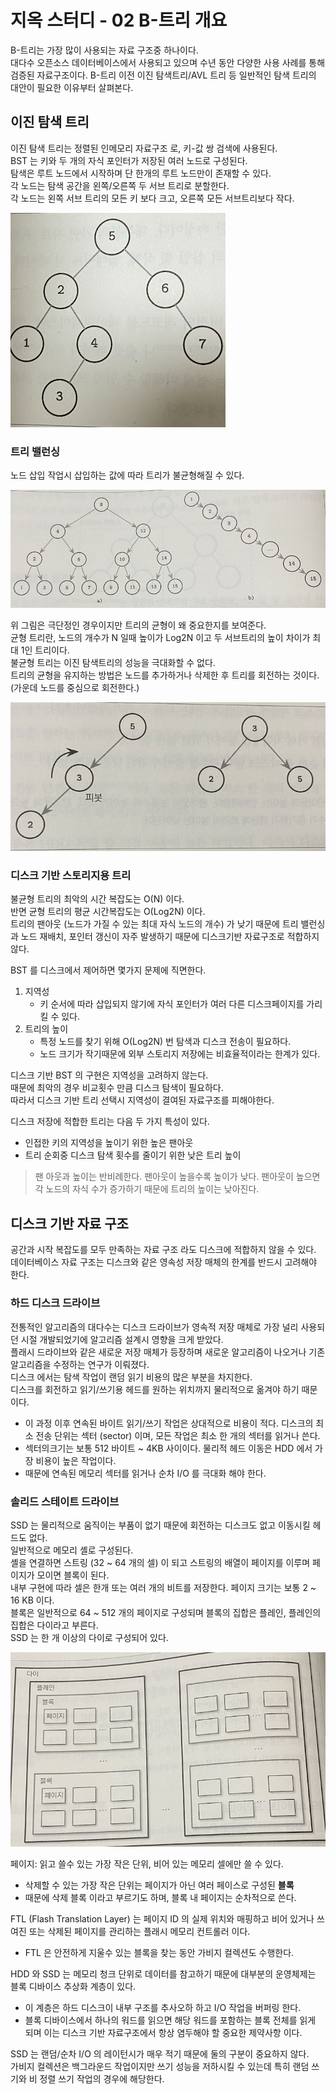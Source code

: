 # 지옥 스터디 - 02 B-트리 개요

B-트리는 가장 많이 사용되는 자료 구조중 하나이다. <br/>
대다수 오픈소스 데이터베이스에서 사용되고 있으며 수년 동안 다양한 사용 사례를 통해 검증된 자료구조이다.
B-트리 이전 이진 탐색트리/AVL 트리 등 일반적인 탐색 트리의 대안이 필요한 이유부터 살펴본다.

## 이진 탐색 트리

이진 탐색 트리는 정렬된 인메모리 자료구조 로, 키-값 쌍 검색에 사용된다. <br/>
BST 는 키와 두 개의 자식 포인터가 저장된 여러 노드로 구성된다. <br/>
탐색은 루트 노드에서 시작하며 단 한개의 루트 노드만이 존재할 수 있다. <br/>
각 노드는 탐색 공간을 왼쪽/오른쪽 두 서브 트리로 분할한다. <br/>
각 노드는 왼쪽 서브 트리의 모든 키 보다 크고, 오른쪽 모든 서브트리보다 작다. 

![BST](./images/database_internals_bst.png)

### 트리 밸런싱

노드 삽입 작업시 삽입하는 값에 따라 트리가 불균형해질 수 있다.

![BST](./images/database_internals_bst_02.png)

위 그림은 극단정인 경우이지만 트리의 균형이 왜 중요한지를 보여준다. <br/>
균형 트리란, 노드의 개수가 N 일때 높이가 Log2N 이고 두 서브트리의 높이 차이가 최대 1인 트리이다. <br/>
불균형 트리는 이진 탐색트리의 성능을 극대화할 수 없다.  <br/>
트리의 균형을 유지하는 방법은 노드를 추가하거나 삭제한 후 트리를 회전하는 것이다. (가운데 노드를 중심으로 회전한다.)

![BST](./images/database_interals_bst_03.png)

### 디스크 기반 스토리지용 트리

불균형 트리의 최악의 시간 복잡도는 O(N) 이다. <br/>
반면 균형 트리의 평균 시간복잡도는 O(Log2N) 이다. <br/>
트리의 팬아웃 (노드가 가질 수 있는 최대 자식 노드의 개수) 가 낮기 때문에 트리 밸런싱과 노드 재배치, 포인터 갱신이 자주 발생하기 때문에 디스크기반 자료구조로 적합하지 않다.

BST 를 디스크에서 제어하면 몇가지 문제에 직면한다.
1. 지역성 
   - 키 순서에 따라 삽입되지 않기에 자식 포인터가 여러 다른 디스크페이지를 가리킬 수 있다.
2. 트리의 높이
   - 특정 노드를 찾기 위해 O(Log2N) 번 탐색과 디스크 전송이 필요하다.
   - 노드 크기가 작기때문에 외부 스토리지 저장에는 비효율적이라는 한계가 있다.


디스크 기반 BST 의 구현은 지역성을 고려하지 않는다. <br/>
때문에 최악의 경우 비교횟수 만큼 디스크 탐색이 필요하다. <br/>
따라서 디스크 기반 트리 선택시 지역성이 결여된 자료구조를 피해야한다.

디스크 저장에 적합한 트리는 다음 두 가지 특성이 있다.
- 인접한 키의 지역성을 높이기 위한 높은 팬아웃
- 트리 순회중 디스크 탐색 횟수를 줄이기 위한 낮은 트리 높이

> 팬 아웃과 높이는 반비례한다. 팬아웃이 높을수록 높이가 낮다. 팬아웃이 높으면 각 노드의 자식 수가 증가하기 때문에 트리의 높이는 낮아진다.

## 디스크 기반 자료 구조

공간과 시작 복잡도를 모두 만족하는 자료 구조 라도 디스크에 적합하지 않을 수 있다. <br/>
데이터베이스 자료 구조는 디스크와 같은 영속성 저장 매체의 한계를 반드시 고려해야 한다.

### 하드 디스크 드라이브

전통적인 알고리즘의 대다수는 디스크 드라이브가 영속적 저장 매체로 가장 널리 사용되던 시절 개발되었기에 알고리즘 설계시 영향을 크게 받았다. <br/>
플래시 드라이브와 같은 새로운 저장 매체가 등장하며 새로운 알고리즘이 나오거나 기존 알고리즘을 수정하는 연구가 이뤄졌다. <br/>
디스크 에서는 탐색 작업이 랜덤 읽기 비용의 많은 부분을 차지한다. <br/>
디스크를 회전하고 읽기/쓰기용 헤드를 원하는 위치까지 물리적으로 옮겨야 하기 때문이다.
- 이 과정 이후 연속된 바이트 읽기/쓰기 작업은 상대적으로 비용이 적다.
디스크의 최소 전송 단위는 섹터 (sector) 이며, 모든 작업은 최소 한 개의 섹터를 읽거나 쓴다. 
- 섹터의크기는 보통 512 바이트 ~ 4KB 사이이다.
물리적 헤드 이동은 HDD 에서 가장 비용이 높은 작업이다.
- 때문에 연속된 메모리 섹터를 읽거나 순차 I/O 를 극대화 해야 한다.

### 솔리드 스테이트 드라이브

SSD 는 물리적으로 움직이는 부품이 없기 때문에 회전하는 디스크도 없고 이동시킬 헤드도 없다. <br/>
일반적으로 메모리 셸로 구성된다. <br/>
셸을 연결하면 스트링 (32 ~ 64 개의 셀) 이 되고 스트링의 배열이 페이지를 이루며 페이지가 모이면 블록이 된다. <br/>
내부 구현에 따라 셀은 한개 또는 여러 개의 비트를 저장한다. 페이지 크기는 보통 2 ~ 16 KB 이다. <br/>
블록은 일반적으로 64 ~ 512 개의 페이지로 구성되며 블록의 집합은 플레인, 플레인의 집합은 다이라고 부른다. <br/>
SSD 는 한 개 이상의 다이로 구성되어 있다.

![SSD](./images/database_internals_ssd.png)

페이지:  읽고 쓸수 있는 가장 작은 단위, 비어 있는 메모리 셀에만 쓸 수 있다. <br/>
- 삭제할 수 있는 가장 작은 단위는 페이지가 아닌 여러 페이스로 구성된 **블록**
- 때문에 삭제 블록 이라고 부르기도 하며, 블록 내 페이지는 순차적으로 쓴다.

FTL (Flash Translation Layer) 는 페이지 ID 의 실제 위치와 매핑하고 비어 있거나 쓰여진 또는 삭제된 페이지를 관리하는 플래시 메모리 컨트롤러 이다. <br/>
- FTL 은 안전하게 지울수 있는 블록을 찾는 동안 가비지 컬렉션도 수행한다.

HDD 와 SSD 는 메모리 청크 단위로 데이터를 참고하기 때문에 대부분의 운영체제는 블록 디바이스 추상화 계층이 있다. <br/>
- 이 계층은 하드 디스크이 내부 구조를 추사오하 하고 I/O 작업을 버퍼링 한다.
- 블록 디바이스에서 하나의 워드를 읽으면 해당 워드를 포함하는 블록 전체를 읽게 되며 이는 디스크 기반 자료구조에서 항상 염두해야 할 중요한 제약사항 이다.

SSD 는 랜덤/순차 I/O 의 레이턴시가 매우 적기 때문에 둘의 구분이 중요하지 않다. <br/>
가비지 컬렉션은 백그라운드 작업이지만 쓰기 성능을 저하시킬 수 있는데 특히 랜덤 쓰기와 비 정렬 쓰기 작업의 경우에 해당한다.
